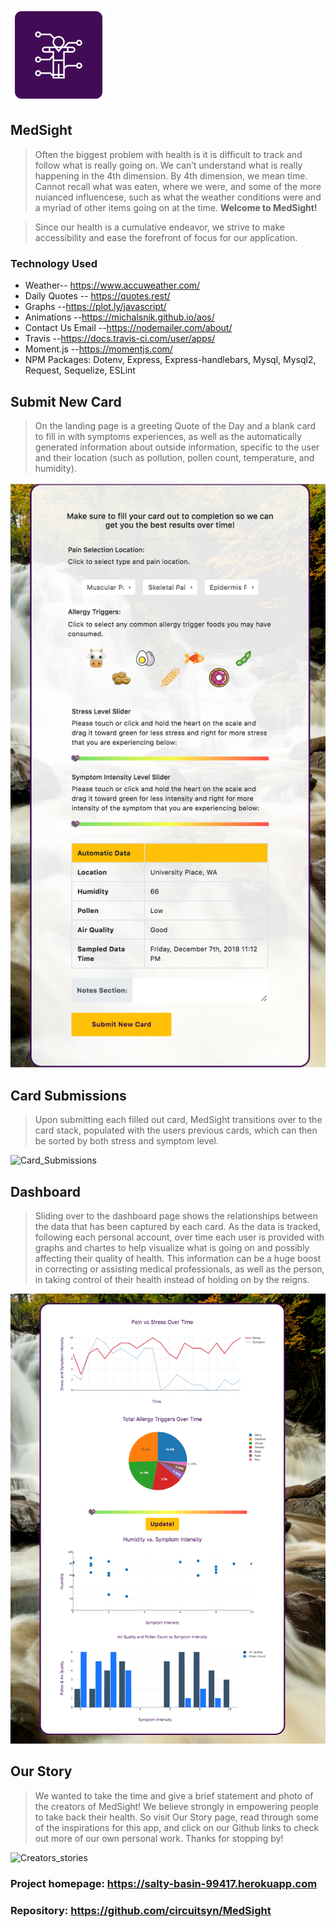 ![MedSight_Logo](public/assets/images/readMeLogo.PNG)

## MedSight

>Often the biggest problem with health is it is difficult to track and follow what is really going on. We can’t understand what is really happening in the 4th dimension. By 4th dimension, we mean time. Cannot recall what was eaten, where we were, and some of the more nuianced influencese, such as what the weather conditions were and a myriad of other items going on at the time. 
__Welcome  to MedSight!__

>Since our health is a cumulative endeavor, we strive to make accessibility and ease the forefront of focus for our application.

### Technology Used
- Weather-- https://www.accuweather.com/
- Daily Quotes -- https://quotes.rest/
- Graphs --https://plot.ly/javascript/
- Animations --https://michalsnik.github.io/aos/
- Contact Us Email --https://nodemailer.com/about/
- Travis --https://docs.travis-ci.com/user/apps/
- Moment.js --https://momentjs.com/
- NPM Packages: Dotenv, Express, Express-handlebars, Mysql, Mysql2, Request, Sequelize, ESLint


## Submit New Card
>On the landing page is a greeting Quote of the Day and a blank card to fill in with symptoms experiences, as well as the automatically generated information about outside information, specific to the user and their location (such as pollution, pollen count, temperature, and humidity).

![Clear_Card](public/assets/images/clearcard.png)

## Card Submissions
>Upon submitting each filled out card, MedSight transitions over to the card stack, populated with the users previous cards, which can then be sorted by both stress and symptom level.

![Card_Submissions](public/assets/images/cardstack.png)

## Dashboard
>Sliding over to the dashboard page shows the relationships between the data that has been captured by each card.
As the data is tracked, following each personal account, over time each user is provided with graphs and chartes to help visualize what is going on and possibly affecting their quality of health. This information can be a huge boost in correcting or assisting medical professionals, as well as the person, in taking control of their health instead of holding on by the reigns.


![Data_Dashboard](public/assets/images/dash.png)

## Our Story
>We wanted to take the time and give a brief statement and photo of the creators of MedSight! We believe strongly in empowering people to take back their health. So visit Our Story page, read through some of the inspirations for this app, and click on our Github links to check out more of our own personal work. Thanks for stopping by!

![Creators_stories](public/assets/images/creators.png)

### Project homepage: https://salty-basin-99417.herokuapp.com
### Repository: https://github.com/circuitsyn/MedSight